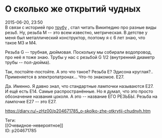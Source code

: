 О сколько же открытий чудных
=============================

   
 2015-06-20, 23:50   
  В связи с историей про  [трубу](Ума%20не%20надо)  , стал читать Википедию про разные виды резьб. Ну, резьба M -- это всем известно, метрическая. В детстве у меня был металлический конструктор, поэтому я с 6 лет знаю, что такое M3 и M4.   
   
 Резьба G -- трубная, дюймовая. Поскольку мы собирали водопровод, про неё я тоже знаю. Трубы у нас с резьбой G 1/2 (внутренний диаметр трубы -- пол-дюйма).   
   
 Так, постойте-постойте. А это что такое? Резьба E? Эдисона круглая?.. Применяется в электропатронах... Что-то знакомое. E27.   
   
 Да. Именно. Я давно знал, что стандартные лампочки называются E27. И ещё есть E14. Самые распространённые. Но я думал, что это просто обозначение названия цоколя. А это -- название ЕГО РЕЗЬБЫ. Резьба на лампочке E27 -- это E27.   
    
 <https://diary.ru/~zHz00/p204671785_o-skolko-zhe-otkrytij-chudnyh.htm>   
   
 Теги:   
 [[Очевидное-невероятное]]   
 ID: p204671785